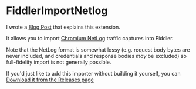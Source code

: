 # FiddlerImportNetlog

I wrote a [Blog Post](https://www.telerik.com/blogs/building-fiddler-importers) that explains this extension.

It allows you to import [Chromium NetLog](https://www.chromium.org/developers/design-documents/network-stack/netlog) traffic captures into Fiddler.

Note that the NetLog format is somewhat lossy (e.g. request body bytes are never included, and credentials and response bodies *may* be excluded) so full-fidelity import is not generally possible.

If you'd just like to add this importer without building it yourself, you can [Download it from the Releases page](https://github.com/ericlaw1979/FiddlerImportNetlog/releases/)
